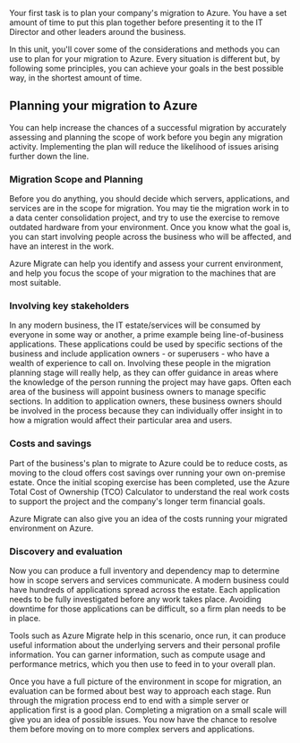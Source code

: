 Your first task is to plan your company's migration to Azure. You have a set amount of time to put this plan together before presenting it to the IT Director and other leaders around the business.

In this unit, you'll cover some of the considerations and methods you can use to plan for your migration to Azure. Every situation is different but, by following some principles, you can achieve your goals in the best possible way, in the shortest amount of time.

## Planning your migration to Azure

You can help increase the chances of a successful migration by accurately assessing and planning the scope of work before you begin any migration activity. Implementing the plan will reduce the likelihood of issues arising further down the line.

### Migration Scope and Planning

Before you do anything, you should decide which servers, applications, and services are in the scope for migration. You may tie the migration work in to a data center consolidation project, and try to use the exercise to remove outdated hardware from your environment. Once you know what the goal is, you can start involving people across the business who will be affected, and have an interest in the work.

Azure Migrate can help you identify and assess your current environment, and help you focus the scope of your migration to the machines that are most suitable.

### Involving key stakeholders

In any modern business, the IT estate/services will be consumed by everyone in some way or another,  a prime example being line-of-business applications. These applications could be used by specific sections of the business and include application owners - or superusers - who have a wealth of experience to call on. Involving these people in the migration planning stage will really help, as they can offer guidance in areas where the knowledge of the person running the project may have gaps. Often each area of the business will appoint business owners to manage specific sections. In addition to application owners, these business owners should be involved in the process because they can individually offer insight in to how a migration would affect their particular area and users.

### Costs and savings

Part of the business's plan to migrate to Azure could be to reduce costs, as moving to the cloud offers cost savings over running your own on-premise estate. Once the initial scoping exercise has been completed, use the Azure Total Cost of Ownership (TCO) Calculator to understand the real work costs to support the project and the company's longer term financial goals.

Azure Migrate can also give you an idea of the costs running your migrated environment on Azure.

### Discovery and evaluation

Now you can produce a full inventory and dependency map to determine how in scope servers and services communicate. A modern business could have hundreds of applications spread across the estate. Each application needs to be fully investigated before any work takes place. Avoiding downtime for those applications can be difficult, so a firm plan needs to be in place.

Tools such as Azure Migrate help in this scenario, once run, it can produce useful information about the underlying servers and their personal profile information. You can garner information, such as compute usage and performance metrics, which you then use to feed in to your overall plan.

Once you have a full picture of the environment in scope for migration, an evaluation can be formed about best way to approach each stage. Run through the migration process end to end with a simple server or application first is a good plan. Completing a migration on a small scale will give you an idea of possible issues. You now have the chance to resolve them before moving on to more complex servers and applications.
